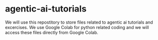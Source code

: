 # agentic-ai-tutorials

We will use this repostitory to store files related to agentic ai tutorials and excercises. We use Google Colab for python related coding and we will access these files directly from Google Colab.
